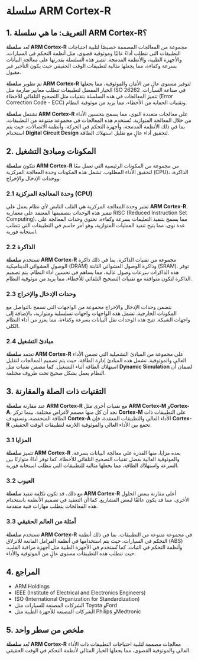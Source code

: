 # سلسلة ARM Cortex-R

## 1. التعريف: ما هي **سلسلة ARM Cortex-R**؟
تُعد **سلسلة ARM Cortex-R** مجموعة من المعالجات المصممة خصيصًا لتلبية احتياجات التطبيقات التي تتطلب أداءً عاليًا وموثوقية قصوى، مثل أنظمة التحكم في السيارات، والأجهزة الطبية، والأنظمة المدمجة. تتميز هذه السلسلة بقدرتها على معالجة البيانات بسرعة وكفاءة، مما يجعلها مثالية لتطبيقات الوقت الحقيقي حيث يكون التأخير غير مقبول. 

تم تطوير **سلسلة ARM Cortex-R** لتوفير مستوى عالٍ من الأمان والموثوقية، مما يجعلها الخيار المفضل لتطبيقات تتطلب معايير صارمة مثل ISO 26262 في صناعة السيارات. تتميز المعالجات في هذه السلسلة بتقنيات مثل التصحيح التلقائي للأخطاء (Error Correction Code - ECC) وتقنيات الحماية من الأخطاء، مما يزيد من موثوقية النظام. 

تشتمل **سلسلة ARM Cortex-R** على معالجات متعددة النوى، مما يسمح بتحسين الأداء من خلال المعالجة المتوازية. تُستخدم هذه المعالجات في مجموعة متنوعة من التطبيقات، بما في ذلك الأنظمة المدمجة، وأجهزة التحكم في الحركة، وأنظمة الاتصالات، حيث يتم استخدام **Digital Circuit Design** لتحقيق أداء عالٍ مع تقليل استهلاك الطاقة.

## 2. المكونات ومبادئ التشغيل
تتكون **سلسلة ARM Cortex-R** من مجموعة من المكونات الرئيسية التي تعمل معًا لتحقيق الأداء المطلوب. تشمل هذه المكونات وحدة المعالجة المركزية (CPU)، الذاكرة، ووحدات الإدخال والإخراج. 

### 2.1 وحدة المعالجة المركزية (CPU)
تعتبر وحدة المعالجة المركزية هي القلب النابض لأي نظام يعمل على **ARM Cortex-R**. تتميز هذه الوحدات بتصميمها المعتمد على معمارية RISC (Reduced Instruction Set Computing)، مما يسمح بتنفيذ التعليمات بسرعة وكفاءة. تحتوي وحدات المعالجة على عدة نوى، مما يتيح تنفيذ العمليات المتوازية، وهو أمر حاسم في التطبيقات التي تتطلب استجابة فورية.

### 2.2 الذاكرة
تستخدم **سلسلة ARM Cortex-R** مجموعة من تقنيات الذاكرة، بما في ذلك ذاكرة الوصول العشوائي الديناميكية (DRAM) وذاكرة الوصول العشوائي الثابتة (SRAM). توفر هذه الذاكرات سرعات وصول عالية، مما يساهم في تحسين أداء النظام. يتم تصميم الذاكرة لتكون متوافقة مع تقنيات التصحيح التلقائي للأخطاء، مما يزيد من موثوقية النظام.

### 2.3 وحدات الإدخال والإخراج
تتضمن وحدات الإدخال والإخراج مجموعة من الواجهات التي تسمح بالتواصل مع المكونات الخارجية. تشمل هذه الواجهات واجهات تسلسلية ومتوازية، بالإضافة إلى واجهات الشبكة. تتيح هذه الوحدات نقل البيانات بسرعة وكفاءة، مما يعزز من أداء النظام الكلي.

### 2.4 مبادئ التشغيل
تعتمد **سلسلة ARM Cortex-R** على مجموعة من المبادئ التشغيلية التي تضمن الأداء العالي والموثوقية. تشمل هذه المبادئ إدارة الطاقة، حيث يتم تصميم المعالجات لتقليل استهلاك الطاقة أثناء التشغيل. كما تتضمن تقنيات مثل **Dynamic Simulation** لضمان أن النظام يعمل بشكل صحيح تحت ظروف مختلفة.

## 3. التقنيات ذات الصلة والمقارنة
عند مقارنة **سلسلة ARM Cortex-R** مع تقنيات أخرى مثل **ARM Cortex-M** و**Cortex-A**، نجد أن كل منها مصمم لأغراض مختلفة. بينما تركز **Cortex-M** على التطبيقات ذات الطاقة المنخفضة، وتستهدف **Cortex-A** الأداء العالي والتطبيقات المعقدة، فإن **Cortex-R** تجمع بين الأداء العالي والموثوقية اللازمة لتطبيقات الوقت الحقيقي.

### 3.1 المزايا
تتميز **سلسلة ARM Cortex-R** بعدة مزايا، منها القدرة على معالجة البيانات بسرعة، والموثوقية العالية بفضل تقنيات التصحيح التلقائي للأخطاء. كما توفر أداءً متوازنًا بين السرعة واستهلاك الطاقة، مما يجعلها مثالية للتطبيقات التي تتطلب استجابة فورية.

### 3.2 العيوب
مع ذلك، قد تكون تكلفة تنفيذ **سلسلة ARM Cortex-R** أعلى مقارنة ببعض الحلول الأخرى، مما قد يكون عائقًا لبعض المشاريع. كما أن التعقيد في تصميم الأنظمة باستخدام هذه المعالجات يتطلب مهارات فنية متقدمة.

### 3.3 أمثلة من العالم الحقيقي
تستخدم **سلسلة ARM Cortex-R** في مجموعة متنوعة من التطبيقات، بما في ذلك أنظمة التحكم في السيارات، حيث يتم استخدامها في أنظمة الفرامل المانعة للانزلاق (ABS) وأنظمة التحكم في الثبات. كما تُستخدم في الأجهزة الطبية مثل أجهزة مراقبة القلب، حيث تتطلب هذه التطبيقات مستوى عالٍ من الموثوقية والأداء.

## 4. المراجع
- ARM Holdings
- IEEE (Institute of Electrical and Electronics Engineers)
- ISO (International Organization for Standardization)
- الشركات المصنعة للسيارات مثل Toyota وFord
- الشركات المصنعة للأجهزة الطبية مثل Philips وMedtronic

## 5. ملخص من سطر واحد
تُعد **سلسلة ARM Cortex-R** معالجات مصممة لتلبية احتياجات التطبيقات ذات الأداء العالي والموثوقية القصوى، مما يجعلها الخيار المثالي لأنظمة التحكم في الوقت الحقيقي.